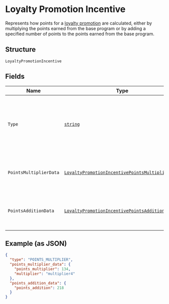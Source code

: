 
# Loyalty Promotion Incentive

Represents how points for a [loyalty promotion](../../doc/models/loyalty-promotion.md) are calculated,
either by multiplying the points earned from the base program or by adding a specified number
of points to the points earned from the base program.

## Structure

`LoyaltyPromotionIncentive`

## Fields

| Name | Type | Tags | Description |
|  --- | --- | --- | --- |
| `Type` | [`string`](../../doc/models/loyalty-promotion-incentive-type.md) | Required | Indicates the type of points incentive for a [loyalty promotion](../../doc/models/loyalty-promotion.md),<br>which is used to determine how buyers can earn points from the promotion. |
| `PointsMultiplierData` | [`LoyaltyPromotionIncentivePointsMultiplierData`](../../doc/models/loyalty-promotion-incentive-points-multiplier-data.md) | Optional | Represents the metadata for a `POINTS_MULTIPLIER` type of [loyalty promotion incentive](../../doc/models/loyalty-promotion-incentive.md). |
| `PointsAdditionData` | [`LoyaltyPromotionIncentivePointsAdditionData`](../../doc/models/loyalty-promotion-incentive-points-addition-data.md) | Optional | Represents the metadata for a `POINTS_ADDITION` type of [loyalty promotion incentive](../../doc/models/loyalty-promotion-incentive.md). |

## Example (as JSON)

```json
{
  "type": "POINTS_MULTIPLIER",
  "points_multiplier_data": {
    "points_multiplier": 134,
    "multiplier": "multiplier4"
  },
  "points_addition_data": {
    "points_addition": 218
  }
}
```

